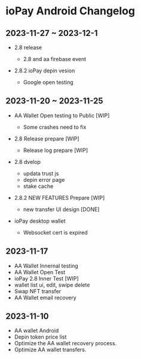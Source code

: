 # ioPay Android Changelog

## 2023-11-27 ~ 2023-12-1
- 2.8 release
  - 2.8 and aa firebase event

- 2.8.2 ioPay depin vesion
  - Google open testing

## 2023-11-20 ~ 2023-11-25
- AA Wallet Open testing to Public [WIP]
   - Some crashes need to fix

- 2.8 Release prepare   [WIP]
   - Release log prepare [WIP]

- 2.8 dvelop
   - updata trust js
   - depin error page
   - stake cache

- 2.8.2 NEW FEATURES Prepare [WIP]
  - new transfer UI design [DONE]

- ioPay desktop wallet
  - Websocket cert is expired

## 2023-11-17
- AA Wallet Innernal testing
- AA Wallet Open Test
- ioPay 2.8 Inner Test [WIP]
- wallet list ui, edit, swipe delete
- Swap NFT transfer
- AA Wallet email recovery


## 2023-11-10

- AA wallet Android
- Depin token price list
- Optimize the AA wallet recovery process.
- Optimize AA wallet transfers.
  
